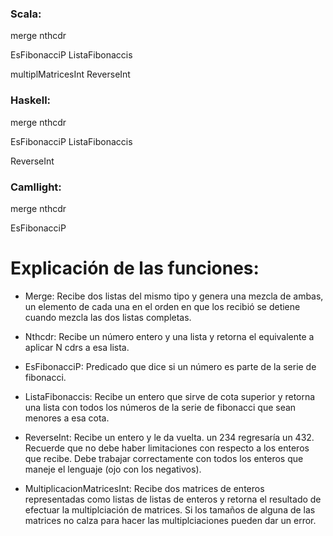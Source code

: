 ### Scala:

merge
nthcdr

EsFibonacciP
ListaFibonaccis

multiplMatricesInt
ReverseInt

### Haskell:

merge
nthcdr

EsFibonacciP
ListaFibonaccis

ReverseInt

### Camllight:

merge
nthcdr

EsFibonacciP

# Explicación de las funciones:

* Merge:
Recibe dos listas del mismo tipo y genera una mezcla de ambas, un elemento de cada una en el orden en que los recibió se detiene cuando mezcla las dos listas completas.

* Nthcdr:
Recibe un número entero y una lista y retorna el equivalente a aplicar N cdrs a esa lista.

* EsFibonacciP:
Predicado que dice si un número es parte de la serie de fibonacci.

* ListaFibonaccis:
Recibe un entero que sirve de cota superior y retorna una lista con todos los números de la serie de fibonacci que sean menores a esa cota.

* ReverseInt:
Recibe un entero y le da vuelta. un 234 regresaría un 432. Recuerde que no debe haber limitaciones con respecto a los enteros que recibe. Debe trabajar correctamente con todos los enteros que maneje el lenguaje (ojo con los negativos).

* MultiplicacionMatricesInt:
Recibe dos matrices de enteros representadas como listas de listas de enteros y retorna el resultado de efectuar la multiplciación de matrices. Si los tamaños de alguna de las matrices no calza para hacer las multiplciaciones pueden dar un error.

